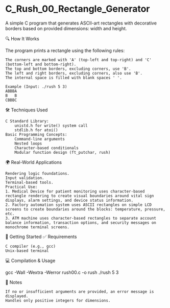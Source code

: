 # C_Rush_00_Rectangle_Generator
A simple C program that generates ASCII-art rectangles with decorative borders based on provided dimensions: width and height.

🔍 How It Works

The program prints a rectangle using the following rules:

    The corners are marked with 'A' (top-left and top-right) and 'C' (bottom-left and bottom-right).
    The top and bottom borders, excluding corners, use 'B'.
    The left and right borders, excluding corners, also use 'B'.
    The internal space is filled with blank spaces ' '.
    
    Example (Input: ./rush 5 3)
    ABBBA
    B   B
    CBBBC

🛠️ Techniques Used

    C Standard Library:
        unistd.h for write() system call
        stdlib.h for atoi()
    Basic Programming Concepts:
        Command-line arguments
        Nested loops
        Character-based conditionals
        Modular function design (ft_putchar, rush)

🌍 Real-World Applications

    Rendering logic foundations.
    Input validation.
    Terminal-based tools.
    Practical Use:
    1. Medical Device for patient monitoring uses character-based rectangle rendering to create visual boundaries around vital sign displays, alarm settings, and device status information.
    2. Factory automation system uses ASCII rectangles on simple LCD screens to create boundaries around the blocks: temperature, pressure, etc.
    3. ATM machine uses character-based rectangles to separate account balance information, transaction options, and security messages on monochrome terminal screens.

🚀 Getting Started
✅ Requirements

    C compiler (e.g., gcc)
    Unix-based terminal

💻 Compilation & Usage

gcc -Wall -Wextra -Werror rush00.c -o rush
./rush 5 3

📎 Notes

    If no or insufficient arguments are provided, an error message is displayed.
    Handles only positive integers for dimensions.
